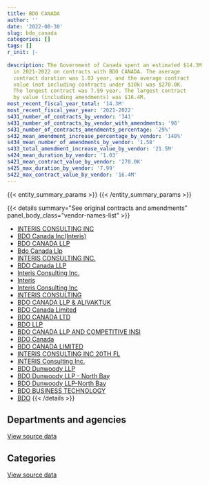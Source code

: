 ```yaml
---
title: BDO CANADA
author: ''
date: '2022-08-30'
slug: bdo_canada
categories: []
tags: []
r_init: |-
  
description: The Government of Canada spent an estimated $14.3M
  in 2021-2022 on contracts with BDO CANADA. The average
  contract duration was 1.03 year, and the average contract
  value (not including contracts under $10k) was $270.0K.
  The longest contract was 7.99 year. The largest contract
  by value (including amendments) was $16.4M.
most_recent_fiscal_year_total: '14.3M'
most_recent_fiscal_year_year: '2021-2022'
s431_number_of_contracts_by_vendor: '341'
s431_number_of_contracts_by_vendor_with_amendments: '98'
s431_number_of_contracts_amendments_percentage: '29%'
s432_mean_amendment_increase_percentage_by_vendor: '148%'
s434_mean_number_of_amendments_by_vendor: '1.58'
s433_total_amendment_increase_value_by_vendor: '21.5M'
s424_mean_duration_by_vendor: '1.03'
s421_mean_contract_value_by_vendor: '270.0K'
s425_max_duration_by_vendor: '7.99'
s422_max_contract_value_by_vendor: '16.4M'
---
```


<script src="/rmarkdown-libs/htmlwidgets/htmlwidgets.js"></script>
<link href="/rmarkdown-libs/datatables-css/datatables-crosstalk.css" rel="stylesheet" />
<script src="/rmarkdown-libs/datatables-binding/datatables.js"></script>
<script src="/rmarkdown-libs/jquery/jquery-3.6.0.min.js"></script>
<link href="/rmarkdown-libs/dt-core-bootstrap/css/dataTables.bootstrap.min.css" rel="stylesheet" />
<link href="/rmarkdown-libs/dt-core-bootstrap/css/dataTables.bootstrap.extra.css" rel="stylesheet" />
<script src="/rmarkdown-libs/dt-core-bootstrap/js/jquery.dataTables.min.js"></script>
<script src="/rmarkdown-libs/dt-core-bootstrap/js/dataTables.bootstrap.min.js"></script>
<link href="/rmarkdown-libs/crosstalk/css/crosstalk.min.css" rel="stylesheet" />
<script src="/rmarkdown-libs/crosstalk/js/crosstalk.min.js"></script>
<script src="/rmarkdown-libs/htmlwidgets/htmlwidgets.js"></script>
<link href="/rmarkdown-libs/datatables-css/datatables-crosstalk.css" rel="stylesheet" />
<script src="/rmarkdown-libs/datatables-binding/datatables.js"></script>
<script src="/rmarkdown-libs/jquery/jquery-3.6.0.min.js"></script>
<link href="/rmarkdown-libs/dt-core-bootstrap/css/dataTables.bootstrap.min.css" rel="stylesheet" />
<link href="/rmarkdown-libs/dt-core-bootstrap/css/dataTables.bootstrap.extra.css" rel="stylesheet" />
<script src="/rmarkdown-libs/dt-core-bootstrap/js/jquery.dataTables.min.js"></script>
<script src="/rmarkdown-libs/dt-core-bootstrap/js/dataTables.bootstrap.min.js"></script>
<link href="/rmarkdown-libs/crosstalk/css/crosstalk.min.css" rel="stylesheet" />
<script src="/rmarkdown-libs/crosstalk/js/crosstalk.min.js"></script>

{{< entity_summary_params >}}
{{< /entity_summary_params >}}

{{< details summary="See original contracts and amendments" panel_body_class="vendor-names-list" >}}
- [INTERIS CONSULTING INC](https://search.open.canada.ca/en/ct/?sort=contract_value_f%20desc&page=1&search_text=%22INTERIS%20CONSULTING%20INC%22)
- [BDO Canada Inc(Interis)](https://search.open.canada.ca/en/ct/?sort=contract_value_f%20desc&page=1&search_text=%22BDO%20Canada%20Inc%28Interis%29%22)
- [BDO CANADA LLP](https://search.open.canada.ca/en/ct/?sort=contract_value_f%20desc&page=1&search_text=%22BDO%20CANADA%20LLP%22)
- [Bdo Canada Llp](https://search.open.canada.ca/en/ct/?sort=contract_value_f%20desc&page=1&search_text=%22Bdo%20Canada%20Llp%22)
- [INTERIS CONSULTING INC.](https://search.open.canada.ca/en/ct/?sort=contract_value_f%20desc&page=1&search_text=%22INTERIS%20CONSULTING%20INC.%22)
- [BDO Canada LLP](https://search.open.canada.ca/en/ct/?sort=contract_value_f%20desc&page=1&search_text=%22BDO%20Canada%20LLP%22)
- [Interis Consulting Inc.](https://search.open.canada.ca/en/ct/?sort=contract_value_f%20desc&page=1&search_text=%22Interis%20Consulting%20Inc.%22)
- [Interis](https://search.open.canada.ca/en/ct/?sort=contract_value_f%20desc&page=1&search_text=%22Interis%22)
- [Interis Consulting Inc](https://search.open.canada.ca/en/ct/?sort=contract_value_f%20desc&page=1&search_text=%22Interis%20Consulting%20Inc%22)
- [INTERIS CONSULTING](https://search.open.canada.ca/en/ct/?sort=contract_value_f%20desc&page=1&search_text=%22INTERIS%20CONSULTING%22)
- [BDO CANADA LLP & ALIVAKTUK](https://search.open.canada.ca/en/ct/?sort=contract_value_f%20desc&page=1&search_text=%22BDO%20CANADA%20LLP%20%26%20ALIVAKTUK%22)
- [BDO Canada Limited](https://search.open.canada.ca/en/ct/?sort=contract_value_f%20desc&page=1&search_text=%22BDO%20Canada%20Limited%22)
- [BDO CANADA LTD](https://search.open.canada.ca/en/ct/?sort=contract_value_f%20desc&page=1&search_text=%22BDO%20CANADA%20LTD%22)
- [BDO LLP](https://search.open.canada.ca/en/ct/?sort=contract_value_f%20desc&page=1&search_text=%22BDO%20LLP%22)
- [BDO CANADA LLP AND COMPETITIVE INSI](https://search.open.canada.ca/en/ct/?sort=contract_value_f%20desc&page=1&search_text=%22BDO%20CANADA%20LLP%20AND%20COMPETITIVE%20INSI%22)
- [BDO Canada](https://search.open.canada.ca/en/ct/?sort=contract_value_f%20desc&page=1&search_text=%22BDO%20Canada%22)
- [BDO CANADA LIMITED](https://search.open.canada.ca/en/ct/?sort=contract_value_f%20desc&page=1&search_text=%22BDO%20CANADA%20LIMITED%22)
- [INTERIS CONSULTING INC 20TH FL](https://search.open.canada.ca/en/ct/?sort=contract_value_f%20desc&page=1&search_text=%22INTERIS%20CONSULTING%20INC%2020TH%20FL%22)
- [INTERIS Consulting Inc.](https://search.open.canada.ca/en/ct/?sort=contract_value_f%20desc&page=1&search_text=%22INTERIS%20Consulting%20Inc.%22)
- [BDO Dunwoody LLP](https://search.open.canada.ca/en/ct/?sort=contract_value_f%20desc&page=1&search_text=%22BDO%20Dunwoody%20LLP%22)
- [BDO Dunwoody LLP - North Bay](https://search.open.canada.ca/en/ct/?sort=contract_value_f%20desc&page=1&search_text=%22BDO%20Dunwoody%20LLP%20-%20North%20Bay%22)
- [BDO Dunwoody LLP-North Bay](https://search.open.canada.ca/en/ct/?sort=contract_value_f%20desc&page=1&search_text=%22BDO%20Dunwoody%20LLP-North%20Bay%22)
- [BDO BUSINESS TECHNOLOGY](https://search.open.canada.ca/en/ct/?sort=contract_value_f%20desc&page=1&search_text=%22BDO%20BUSINESS%20TECHNOLOGY%22)
- [BDO](https://search.open.canada.ca/en/ct/?sort=contract_value_f%20desc&page=1&search_text=%22BDO%22)
{{< /details >}}

## Departments and agencies

<div id="htmlwidget-1" style="width:100%;height:auto;" class="datatables html-widget"></div>
<script type="application/json" data-for="htmlwidget-1">{"x":{"style":"bootstrap","filter":"none","vertical":false,"data":[["<a href=\"/departments/aafc-aac/\">Agriculture and Agri-Food Canada<\/a>","<a href=\"/departments/aandc-aadnc/\">Crown-Indigenous Relations and Northern Affairs Canada<\/a>","<a href=\"/departments/cbsa-asfc/\">Canada Border Services Agency<\/a>","<a href=\"/departments/cfia-acia/\">Canadian Food Inspection Agency<\/a>","<a href=\"/departments/cgc-ccg/\">Canadian Grain Commission<\/a>","<a href=\"/departments/chrc-ccdp/\">Canadian Human Rights Commission<\/a>","<a href=\"/departments/cic/\">Immigration, Refugees and Citizenship Canada<\/a>","<a href=\"/departments/cihr-irsc/\">Canadian Institutes of Health Research<\/a>","<a href=\"/departments/cnsc-ccsn/\">Canadian Nuclear Safety Commission<\/a>","<a href=\"/departments/cra-arc/\">Canada Revenue Agency<\/a>","<a href=\"/departments/csc-scc/\">Correctional Service of Canada<\/a>","<a href=\"/departments/dfatd-maecd/\">Global Affairs Canada<\/a>","<a href=\"/departments/dfo-mpo/\">Fisheries and Oceans Canada<\/a>","<a href=\"/departments/dnd-mdn/\">National Defence<\/a>","<a href=\"/departments/ec/\">Environment and Climate Change Canada<\/a>","<a href=\"/departments/esdc-edsc/\">Employment and Social Development Canada<\/a>","<a href=\"/departments/fin/\">Department of Finance Canada<\/a>","<a href=\"/departments/hc-sc/\">Health Canada<\/a>","<a href=\"/departments/ic/\">Innovation, Science and Economic Development Canada<\/a>","<a href=\"/departments/iic-iac/\">Invest in Canada<\/a>","<a href=\"/departments/infc/\">Infrastructure Canada<\/a>","<a href=\"/departments/isc-sac/\">Indigenous Services Canada<\/a>","<a href=\"/departments/jus/\">Department of Justice Canada<\/a>","<a href=\"/departments/nrc-cnrc/\">National Research Council Canada<\/a>","<a href=\"/departments/nrcan-rncan/\">Natural Resources Canada<\/a>","<a href=\"/departments/nserc-crsng/\">Natural Sciences and Engineering Research Council of Canada<\/a>","<a href=\"/departments/oag-bvg/\">Office of the Auditor General of Canada<\/a>","<a href=\"/departments/osfi-bsif/\">Office of the Superintendent of Financial Institutions Canada<\/a>","<a href=\"/departments/pc/\">Parks Canada<\/a>","<a href=\"/departments/pch/\">Canadian Heritage<\/a>","<a href=\"/departments/pco-bcp/\">Privy Council Office<\/a>","<a href=\"/departments/phac-aspc/\">Public Health Agency of Canada<\/a>","<a href=\"/departments/ps-sp/\">Public Safety Canada<\/a>","<a href=\"/departments/pwgsc-tpsgc/\">Public Services and Procurement Canada<\/a>","<a href=\"/departments/ssc-spc/\">Shared Services Canada<\/a>","<a href=\"/departments/tbs-sct/\">Treasury Board of Canada Secretariat<\/a>","<a href=\"/departments/tc/\">Transport Canada<\/a>"],[198179.08,192570.84,891108.65,87721.44,60702.16,null,176619,89713.97,63461.58,202212.26,32702.45,19819.69,null,183380.98,306500.55,953944.79,8833.32,null,24999.98,null,13779.22,244649.24,12223.8,44183,196786.68,76862.06,39454.24,730893.34,98712.38,1015854.21,53671.13,85049.87,27312.85,3222294.37,854691.6,null,null],[141674.7,233444.24,592529.74,null,null,5148.25,107293.5,39137.61,67079.26,null,6393.37,47271.67,0,113587.89,491197.69,1554029.9,7184.43,138731.29,null,null,null,259893.11,9811.2,12204,205619.04,411866.7,28695.98,700332.89,33346.6,17628,null,null,74161.15,1129216.96,871268.97,215411.9,39550],[146874.75,126647.84,2731363.91,null,null,50786.75,102255.74,118044.03,28737.15,null,14676.6,null,815688.82,377829.84,99824.26,1502743.27,null,971688.05,null,null,null,32589.29,null,199938.51,237142.82,335346.06,28617.58,748206.27,62655.68,24194.34,null,null,null,767225.25,868888.46,null,null],[84641.25,36038.21,5924426.11,null,null,null,167866.05,5580.8,104475.15,null,14676.6,null,1057217.48,45200,116380.66,1743527.53,null,932834.49,86445,38985,null,232132.5,40369.15,244317.78,353195.32,234782.44,85799.95,1031044.93,88901.61,11278.57,null,null,null,789637.88,165226.7,681201.13,null]],"container":"<table class=\"table table-striped table-hover row-border order-column display\">\n  <thead>\n    <tr>\n      <th>Department<\/th>\n      <th>2018-2019<\/th>\n      <th>2019-2020<\/th>\n      <th>2020-2021<\/th>\n      <th>2021-2022<\/th>\n    <\/tr>\n  <\/thead>\n<\/table>","options":{"order":[[4,"desc"]],"pageLength":10,"autoWidth":true,"columnDefs":[{"targets":1,"render":"function(data, type, row, meta) {\n    return type !== 'display' ? data : DTWidget.formatCurrency(data, \"$\", 2, 3, \",\", \".\", true, null);\n  }"},{"targets":2,"render":"function(data, type, row, meta) {\n    return type !== 'display' ? data : DTWidget.formatCurrency(data, \"$\", 2, 3, \",\", \".\", true, null);\n  }"},{"targets":3,"render":"function(data, type, row, meta) {\n    return type !== 'display' ? data : DTWidget.formatCurrency(data, \"$\", 2, 3, \",\", \".\", true, null);\n  }"},{"targets":4,"render":"function(data, type, row, meta) {\n    return type !== 'display' ? data : DTWidget.formatCurrency(data, \"$\", 2, 3, \",\", \".\", true, null);\n  }"},{"width":"16%","targets":[1,2,3,4]},{"className":"dt-right","targets":[1,2,3,4]}],"orderClasses":false}},"evals":["options.columnDefs.0.render","options.columnDefs.1.render","options.columnDefs.2.render","options.columnDefs.3.render"],"jsHooks":[]}</script>
<p class="text-right">
<a href="https://github.com/GoC-Spending/contracts-data/tree/main/data/out/vendors/bdo_canada/summary_by_fiscal_year_by_department.csv" class="source-data-link btn btn-link">View source data</a>
</p>

## Categories

<div id="htmlwidget-2" style="width:100%;height:auto;" class="datatables html-widget"></div>
<script type="application/json" data-for="htmlwidget-2">{"x":{"style":"bootstrap","filter":"none","vertical":false,"data":[["<a href=\"/categories/facilities_and_construction/\">Facilities and construction<\/a>","<a href=\"/categories/defence/\">Defence<\/a>","<a href=\"/categories/professional_services/\">Professional services<\/a>","<a href=\"/categories/information_technology/\">Information technology<\/a>","<a href=\"/categories/medical/\">Medical<\/a>","<a href=\"/categories/human_capital/\">Human capital<\/a>"],[590179.41,null,7324508.68,1915808.52,null,378392.1],[530353.01,21738.16,6018625.95,705932.6,null,277060.32],[24577.5,377829.84,7980909.11,1709809.63,null,298839.19],[null,null,12330369.12,1706377.39,19450.13,259985.63]],"container":"<table class=\"table table-striped table-hover row-border order-column display\">\n  <thead>\n    <tr>\n      <th>Category<\/th>\n      <th>2018-2019<\/th>\n      <th>2019-2020<\/th>\n      <th>2020-2021<\/th>\n      <th>2021-2022<\/th>\n    <\/tr>\n  <\/thead>\n<\/table>","options":{"order":[[4,"desc"]],"dom":"t","pageLength":30,"autoWidth":true,"columnDefs":[{"targets":1,"render":"function(data, type, row, meta) {\n    return type !== 'display' ? data : DTWidget.formatCurrency(data, \"$\", 2, 3, \",\", \".\", true, null);\n  }"},{"targets":2,"render":"function(data, type, row, meta) {\n    return type !== 'display' ? data : DTWidget.formatCurrency(data, \"$\", 2, 3, \",\", \".\", true, null);\n  }"},{"targets":3,"render":"function(data, type, row, meta) {\n    return type !== 'display' ? data : DTWidget.formatCurrency(data, \"$\", 2, 3, \",\", \".\", true, null);\n  }"},{"targets":4,"render":"function(data, type, row, meta) {\n    return type !== 'display' ? data : DTWidget.formatCurrency(data, \"$\", 2, 3, \",\", \".\", true, null);\n  }"},{"width":"16%","targets":[1,2,3,4]},{"className":"dt-right","targets":[1,2,3,4]}],"orderClasses":false,"lengthMenu":[10,25,30,50,100]}},"evals":["options.columnDefs.0.render","options.columnDefs.1.render","options.columnDefs.2.render","options.columnDefs.3.render"],"jsHooks":[]}</script>
<p class="text-right">
<a href="https://github.com/GoC-Spending/contracts-data/tree/main/data/out/vendors/bdo_canada/summary_by_fiscal_year_by_category.csv" class="source-data-link btn btn-link">View source data</a>
</p>
